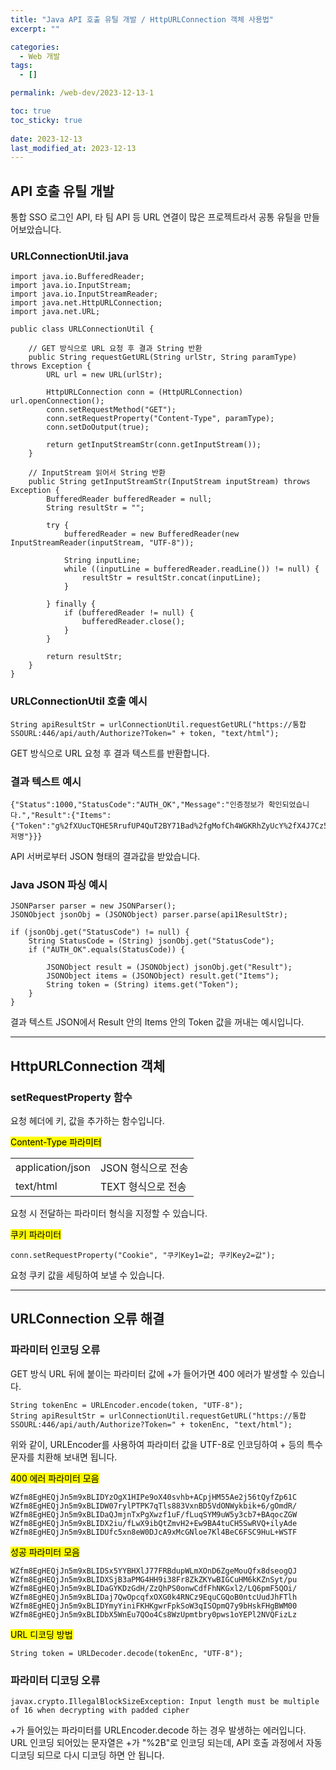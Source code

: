 ```yaml
---
title: "Java API 호출 유틸 개발 / HttpURLConnection 객체 사용법"
excerpt: ""

categories:
  - Web 개발
tags:
  - []

permalink: /web-dev/2023-12-13-1

toc: true
toc_sticky: true
 
date: 2023-12-13
last_modified_at: 2023-12-13
---
```


## API 호출 유틸 개발

통합 SSO 로그인 API, 타 팀 API 등 URL 연결이 많은 프로젝트라서 공통 유틸을 만들어보았습니다.

### URLConnectionUtil.java
```
import java.io.BufferedReader;
import java.io.InputStream;
import java.io.InputStreamReader;
import java.net.HttpURLConnection;
import java.net.URL;

public class URLConnectionUtil {

	// GET 방식으로 URL 요청 후 결과 String 반환
	public String requestGetURL(String urlStr, String paramType) throws Exception {
		URL url = new URL(urlStr);
		
		HttpURLConnection conn = (HttpURLConnection) url.openConnection();
		conn.setRequestMethod("GET");
		conn.setRequestProperty("Content-Type", paramType);
		conn.setDoOutput(true);
	
		return getInputStreamStr(conn.getInputStream());
	}

	// InputStream 읽어서 String 반환
	public String getInputStreamStr(InputStream inputStream) throws Exception {
		BufferedReader bufferedReader = null;
		String resultStr = "";
		
		try {
			bufferedReader = new BufferedReader(new InputStreamReader(inputStream, "UTF-8"));

			String inputLine;
			while ((inputLine = bufferedReader.readLine()) != null) {
				resultStr = resultStr.concat(inputLine);
			}

		} finally {
			if (bufferedReader != null) {
				bufferedReader.close();
			}
		}
		
		return resultStr;
	}
}

```

### URLConnectionUtil 호출 예시
```
String apiResultStr = urlConnectionUtil.requestGetURL("https://통합SSOURL:446/api/auth/Authorize?Token=" + token, "text/html");
```
GET 방식으로 URL 요청 후 결과 텍스트를 반환합니다.

### 결과 텍스트 예시
```
{"Status":1000,"StatusCode":"AUTH_OK","Message":"인증정보가 확인되었습니다.","Result":{"Items":{"Token":"g%2fXUucTQHE5RrufUP4QuT2BY71Bad%2fgMofCh4WGKRhZyUcY%2fX4J7Cz5vu%2fqApkFzI%2fPxf5wlrgnpKH2YKR66oA%3d~~~","UserID":"유저명"}}}
```
API 서버로부터 JSON 형태의 결과값을 받았습니다.

### Java JSON 파싱 예시
```
JSONParser parser = new JSONParser();
JSONObject jsonObj = (JSONObject) parser.parse(api1ResultStr);

if (jsonObj.get("StatusCode") != null) {
	String StatusCode = (String) jsonObj.get("StatusCode");
	if ("AUTH_OK".equals(StatusCode)) {

		JSONObject result = (JSONObject) jsonObj.get("Result");
		JSONObject items = (JSONObject) result.get("Items");
		String token = (String) items.get("Token");
	}
}
```
결과 텍스트 JSON에서 Result 안의 Items 안의 Token 값을 꺼내는 예시입니다.

---

## HttpURLConnection 객체

### setRequestProperty 함수
요청 헤더에 키, 값을 추가하는 함수입니다.

<mark>Content-Type 파라미터</mark>
<table>
  <tbody>
    <tr>
      <td>application/json</td>
      <td>JSON 형식으로 전송</td>
    </tr>
    <tr>
      <td>text/html</td>
      <td>TEXT 형식으로 전송</td>
    </tr>
  </tbody>
</table>
요청 시 전달하는 파라미터 형식을 지정할 수 있습니다.

<mark>쿠키 파라미터</mark>
```
conn.setRequestProperty("Cookie", "쿠키Key1=값; 쿠키Key2=값");
```
요청 쿠키 값을 세팅하여 보낼 수 있습니다.

---

## URLConnection 오류 해결

### 파라미터 인코딩 오류
GET 방식 URL 뒤에 붙이는 파라미터 값에 +가 들어가면 400 에러가 발생할 수 있습니다.  
```
String tokenEnc = URLEncoder.encode(token, "UTF-8");
String apiResultStr = urlConnectionUtil.requestGetURL("https://통합SSOURL:446/api/auth/Authorize?Token=" + tokenEnc, "text/html");
```
위와 같이, URLEncoder를 사용하여 파라미터 값을 UTF-8로 인코딩하여 + 등의 특수문자를 치환해 보내면 됩니다.

<mark>400 에러 파라미터 모음</mark>
```
WZfm8EgHEQjJn5m9xBLIDYzOgX1HIPe9oX40svhb+ACpjHM55Ae2j56tQyfZp61C
WZfm8EgHEQjJn5m9xBLIDW07rylPTPK7qTls883VxnBD5VdONWykbik+6/gOmdR/
WZfm8EgHEQjJn5m9xBLIDaQJmjnTxPgXwzf1uF/fLuqSYM9uW5y3cb7+BAqocZGW
WZfm8EgHEQjJn5m9xBLIDX2iu/fLwX9ibQtZmvH2+Ew9BA4tuCH5SwRVQ+ilyAde
WZfm8EgHEQjJn5m9xBLIDUfc5xn8eW0DJcA9xMcGNloe7Kl4BeC6FSC9HuL+WSTF
```

<mark>성공 파라미터 모음</mark>
```
WZfm8EgHEQjJn5m9xBLIDSx5YYBHXlJ77FRBdupWLmXOnD6ZgeMouQfx8dseogQJ
WZfm8EgHEQjJn5m9xBLIDXSjB3aPMG4HH9i38Fr8ZkZKYwBIGCuHM6kKZnSyt/pu
WZfm8EgHEQjJn5m9xBLIDaGYKDzGdH/ZzQhPS0onwCdfFhNKGxl2/LQ6pmF5QOi/
WZfm8EgHEQjJn5m9xBLIDaj7QwOpcqfxOXG0k4RNCz9EquCGQoB0ntcUudJhFTlh
WZfm8EgHEQjJn5m9xBLIDYmyYiniFKHKgwrFpkSoW3qISOpmQ7y9bHskFHgBWM00
WZfm8EgHEQjJn5m9xBLIDbX5WnEu7QOo4Cs8WzUpmtbry0pws1oYEPl2NVQFizLz
```

<mark>URL 디코딩 방법</mark>
```
String token = URLDecoder.decode(tokenEnc, "UTF-8");
```

### 파라미터 디코딩 오류
```
javax.crypto.IllegalBlockSizeException: Input length must be multiple of 16 when decrypting with padded cipher
```
+가 들어있는 파라미터를 URLEncoder.decode 하는 경우 발생하는 에러입니다.  
URL 인코딩 되어있는 문자열은 +가 "%2B"로 인코딩 되는데, API 호출 과정에서 자동 디코딩 되므로 다시 디코딩 하면 안 됩니다.

